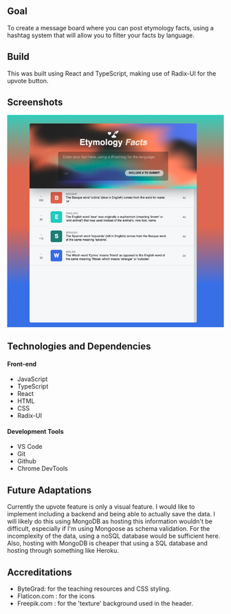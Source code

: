 ## Goal

To create a message board where you can post etymology facts, using a hashtag system that will allow you to filter your facts by language.

## Build

This was built using React and TypeScript, making use of Radix-UI for the upvote button.

## Screenshots

![](src/assets/readme-images/screenshot-1.png)

## Technologies and Dependencies

#### Front-end

- JavaScript
- TypeScript
- React
- HTML
- CSS
- Radix-UI


#### Development Tools

- VS Code
- Git
- Github
- Chrome DevTools

## Future Adaptations

Currently the upvote feature is only a visual feature. I would like to implement including a backend and being able to actually save the data. I will likely do this using MongoDB as hosting this information wouldn't be difficult, especially if I'm using Mongoose as schema validation. For the incomplexity of the data, using a noSQL database would be sufficient here. Also, hosting with MongoDB is cheaper that using a SQL database and hosting through something like Heroku.

## Accreditations

- ByteGrad: for the teaching resources and CSS styling.
- Flaticon.com : for the icons
- Freepik.com : for the 'texture' background used in the header.